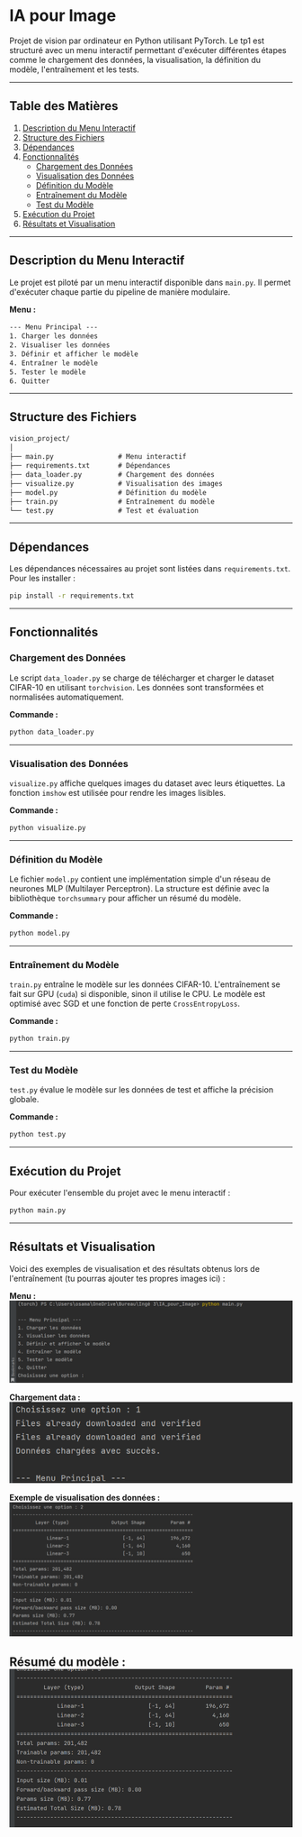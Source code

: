 
# IA pour Image

Projet de vision par ordinateur en Python utilisant PyTorch. Le tp1 est structuré avec un menu interactif permettant d'exécuter différentes étapes comme le chargement des données, la visualisation, la définition du modèle, l'entraînement et les tests.

---

## **Table des Matières**
1. [Description du Menu Interactif](#description-du-menu-interactif)
2. [Structure des Fichiers](#structure-des-fichiers)
3. [Dépendances](#dépendances)
4. [Fonctionnalités](#fonctionnalités)
   - [Chargement des Données](#chargement-des-données)
   - [Visualisation des Données](#visualisation-des-données)
   - [Définition du Modèle](#définition-du-modèle)
   - [Entraînement du Modèle](#entraînement-du-modèle)
   - [Test du Modèle](#test-du-modèle)
5. [Exécution du Projet](#exécution-du-projet)
6. [Résultats et Visualisation](#résultats-et-visualisation)
---

## **Description du Menu Interactif**

Le projet est piloté par un menu interactif disponible dans `main.py`. Il permet d'exécuter chaque partie du pipeline de manière modulaire.

**Menu :**
```
--- Menu Principal ---
1. Charger les données
2. Visualiser les données
3. Définir et afficher le modèle
4. Entraîner le modèle
5. Tester le modèle
6. Quitter
```
---

## **Structure des Fichiers**

```
vision_project/
│
├── main.py                # Menu interactif
├── requirements.txt       # Dépendances
├── data_loader.py         # Chargement des données
├── visualize.py           # Visualisation des images
├── model.py               # Définition du modèle
├── train.py               # Entraînement du modèle
└── test.py                # Test et évaluation
```

---

## **Dépendances**

Les dépendances nécessaires au projet sont listées dans `requirements.txt`. Pour les installer :
```bash
pip install -r requirements.txt
```

---

## **Fonctionnalités**

### **Chargement des Données**
Le script `data_loader.py` se charge de télécharger et charger le dataset CIFAR-10 en utilisant `torchvision`. Les données sont transformées et normalisées automatiquement.

**Commande :**
```bash
python data_loader.py
```

---

### **Visualisation des Données**
`visualize.py` affiche quelques images du dataset avec leurs étiquettes. La fonction `imshow` est utilisée pour rendre les images lisibles.

**Commande :**
```bash
python visualize.py
```

---

### **Définition du Modèle**
Le fichier `model.py` contient une implémentation simple d'un réseau de neurones MLP (Multilayer Perceptron). La structure est définie avec la bibliothèque `torchsummary` pour afficher un résumé du modèle.

**Commande :**
```bash
python model.py
```

---

### **Entraînement du Modèle**
`train.py` entraîne le modèle sur les données CIFAR-10. L'entraînement se fait sur GPU (`cuda`) si disponible, sinon il utilise le CPU. Le modèle est optimisé avec SGD et une fonction de perte `CrossEntropyLoss`.

**Commande :**
```bash
python train.py
```

---

### **Test du Modèle**
`test.py` évalue le modèle sur les données de test et affiche la précision globale.

**Commande :**
```bash
python test.py
```

---

## **Exécution du Projet**

Pour exécuter l'ensemble du projet avec le menu interactif :
```bash
python main.py
```

---

## **Résultats et Visualisation**

Voici des exemples de visualisation et des résultats obtenus lors de l'entraînement (tu pourras ajouter tes propres images ici) :

**Menu :**
![Menu principal](menu.png)

**Chargement data :**
![Chargement data](chargement_data.png)

**Exemple de visualisation des données :**  
![Visualisation des données](visualisation_data.png)

**Résumé du modèle :**  
![Résumé du modèle](definir_et_afficher_modele.png)
---

                                  
